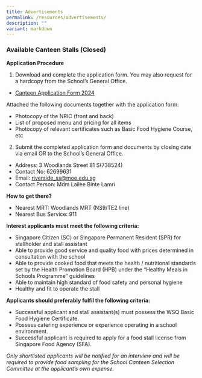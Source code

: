 ```yaml
---
title: Advertisements
permalink: /resources/advertisements/
description: ""
variant: markdown
---
```

### **Available Canteen Stalls (Closed)**

**Application Procedure**
1. Download and complete the application form. You may also request for a hardcopy from the School’s General Office.

* [Canteen Application Form 2024](https://www.riversidesec.moe.edu.sg/files/Canteen_application_form_2023.pdf)

Attached the following documents together with the application form:
* Photocopy of the NRIC (front and back)
* List of proposed menu and pricing for all items
* Photocopy of relevant certificates such as Basic Food Hygiene Course, etc

2. Submit the completed application form and documents by closing date via email OR to the School’s General Office.

* Address: 3 Woodlands Street 81 S(738524)
* Contact No: 62699631
* Email: riverside_ss@moe.edu.sg
* Contact Person: Mdm Lailee Binte Lamri

**How to get there?**

* Nearest MRT: Woodlands MRT (NS9/TE2 line)
* Nearest Bus Service: 911

**Interest applicants must meet the following criteria:**

* Singapore Citizen (SC) or Singapore Permanent Resident (SPR) for stallholder and stall assistant
* Able to provide good service and quality food with prices determined in consultation with the school
* Able to provide cooked food that meets the health / nutritional standards set by the Health Promotion Board (HPB) under the “Healthy Meals in Schools Programme” guidelines
* Able to maintain high standard of food safety and personal hygiene
* Healthy and fit to operate the stall

**Applicants should preferably fulfil the following criteria:**

* Successful applicant and stall assistant(s) must possess the WSQ Basic Food Hygiene Certificate.
* Possess catering experience or experience operating in a school environment.
* Successful applicant is required to apply for a food stall license from Singapore Food Agency (SFA).

*Only shortlisted applicants will be notified for an interview and will be required to provide food sampling for the School Canteen Selection Committee at the applicant’s own expense.*